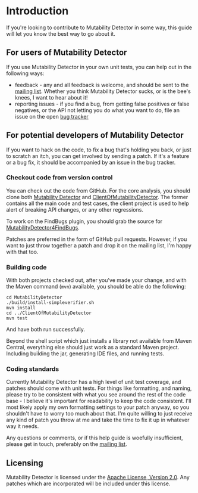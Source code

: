 # Introduction

If you're looking to contribute to Mutability Detector in some way, this guide will let you know the best way to go about it.

## For users of Mutability Detector
If you use Mutability Detector in your own unit tests, you can help out in the following ways:
  * feedback - any and all feedback is welcome, and should be sent to the [mailing list](http://groups.google.com/group/mutability-detector). Whether you think Mutability Detector sucks, or is the bee's knees, I want to hear about it!
  * reporting issues - if you find a bug, from getting false positives or false negatives, or the API not letting you do what you want to do, file an issue on the open [bug tracker](https://github.com/MutabilityDetector/MutabilityDetector/issues)

## For potential developers of Mutability Detector
If you want to hack on the code, to fix a bug that's holding you back, or just to scratch an itch, you can get involved by sending a patch. If it's a feature or a bug fix, it should be accompanied by an issue in the bug tracker.

### Checkout code from version control
You can check out the code from GitHub. For the core analysis, you should clone both [Mutability Detector](https://github.com/MutabilityDetector/MutabilityDetector) and [ClientOfMutabilityDetector](https://github.com/MutabilityDetector/ClientOfMutabilityDetector). The former contains all the main code and test cases, the client project is used to help alert of breaking API changes, or any other regressions. 

To work on the FindBugs plugin, you should grab the source for [MutabilityDetector4FindBugs](https://github.com/MutabilityDetector/MutabilityDetector4FindBugs).

Patches are preferred in the form of GitHub pull requests. However, if you want to just throw together a patch and drop it on the mailing list, I'm happy with that too.

### Building code
With both projects checked out, after you've made your change, and with the Maven command (`mvn`) available, you should be able do the following:

    cd MutabilityDetector
    ./build/install-simpleverifier.sh
    mvn install  
    cd ../ClientOfMutabilityDetector  
    mvn test
 

And have both run successfully.

Beyond the shell script which just installs a library not available from Maven Central, everything else should just work as a standard Maven project. Including building the jar, generating IDE files, and running tests.

### Coding standards

Currently Mutability Detector has a high level of unit test coverage, and patches should come with unit tests. For things like formatting, and naming, please try to be consistent with what you see around the rest of the code base - I believe it's important for readability to keep the code consistent. I'll most likely apply my own formatting settings to your patch anyway, so you shouldn't have to worry too much about that. I'm quite willing to just receive any kind of patch you throw at me and take the time to fix it up in whatever way it needs.

Any questions or comments, or if this help guide is woefully insufficient, please get in touch, preferably on the [mailing list](http://groups.google.com/group/mutability-detector).

## Licensing
Mutability Detector is licensed under the [Apache License, Version 2.0](http://www.apache.org/licenses/LICENSE-2.0.html). Any patches which are incorporated will be included under this license.


